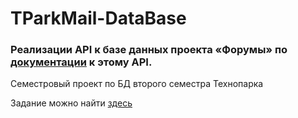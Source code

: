 # TParkMail-DataBase
### Реализации API к базе данных проекта «Форумы» по [документации](https://tech-db-forum.bozaro.ru) к этому API.
Семестровый проект по БД второго семестра Технопарка

Задание можно найти [здесь](https://github.com/bozaro/tech-db-forum)
